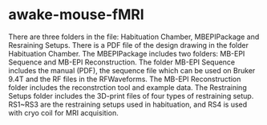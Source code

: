 # awake-mouse-fMRI
There are three folders in the file: Habituation Chamber, MBEPIPackage and Resraining Setups. There is a PDF file of the design drawing in the folder Habituation Chamber. The MBEPIPackage includes two folders: MB-EPI Sequence and MB-EPI Reconstruction. The folder MB-EPI Sequence includes the manual (PDF), the sequence file which can be used on Bruker 9.4T and the RF files in the RFWaveforms. The MB-EPI Reconstruction folder includes the reconstrction tool and example data. The Restraining Setups folder includes the 3D-print files of four types of restraining setup. RS1~RS3 are the restraining setups used in habituation, and RS4 is used with cryo coil for MRI acquisition.
